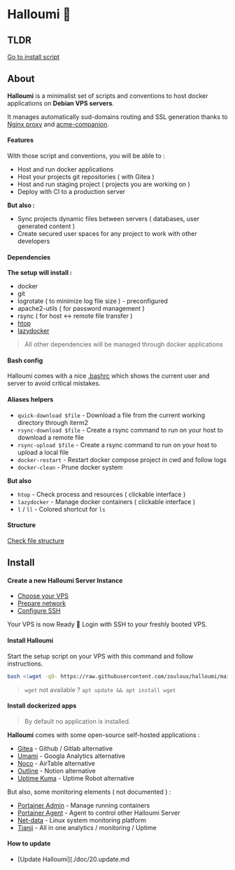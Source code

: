 # Halloumi 🧀

## TLDR

[Go to install script](#install-halloumi)

## About

**Halloumi** is a minimalist set of scripts and conventions to host docker applications on **Debian VPS servers**.

It manages automatically sud-domains routing and SSL generation thanks to [Nginx proxy](https://github.com/nginx-proxy/nginx-proxy) and [acme-companion](https://github.com/nginx-proxy/acme-companion).

#### Features

With those script and conventions, you will be able to :
- Host and run docker applications
- Host your projects git repositories ( with Gitea )
- Host and run staging project ( projects you are working on )
- Deploy with CI to a production server

**But also :**
- Sync projects dynamic files between servers ( databases, user generated content )
- Create secured user spaces for any project to work with other developers

#### Dependencies

**The setup will install :**
- docker
- git
- logrotate ( to minimize log file size ) - preconfigured
- apache2-utils ( for password management )
- rsync ( for host <-> remote file transfer )
- [htop](https://github.com/htop-dev/htop?tab=readme-ov-file)
- [lazydocker](https://github.com/jesseduffield/lazydocker)

> All other dependencies will be managed through docker applications

#### Bash config

Halloumi comes with a nice [.bashrc](./.bashrc) which shows the current user and server to avoid critical mistakes.

#### Aliases helpers

- `quick-download $file` - Download a file from the current working directory through iterm2
- `rsync-download $file` - Create a rsync command to run on your host to download a remote file
- `rsync-upload $file` - Create a rsync command to run on your host to upload a local file
- `docker-restart` - Restart docker compose project in cwd and follow logs
- `docker-clean` - Prune docker system

**But also**
- `htop` - Check process and resources ( clickable interface )
- `lazydocker` - Manage docker containers ( clickable interface )
- `l` / `ll` - Colored shortcut for `ls`

#### Structure

[Check file structure](./doc/10.file-structure.md)

## Install

#### Create a new Halloumi Server Instance

- [Choose your VPS](./doc/00.choose-vps.md)
- [Prepare network](./doc/01.prepare-vps-network.md)
- [Configure SSH](./doc/02.configure-vps-ssh.md)

Your VPS is now Ready 🎉
Login with SSH to your freshly booted VPS.

#### Install Halloumi

Start the setup script on your VPS with this command and follow instructions.

```bash
bash <(wget -qO- https://raw.githubusercontent.com/zouloux/halloumi/main/setup.sh)
```

> `wget` not available ? `apt update && apt install wget`

#### Install dockerized apps

> By default no application is installed.

**Halloumi** comes with some open-source self-hosted applications :
- [Gitea](./containers/apps/gitea) - Github / Gitlab alternative
- [Umami](./containers/apps/umami) - Googla Analytics alternative
- [Noco](./containers/apps/noco) - AirTable alternative
- [Outline](./containers/apps/outline) - Notion alternative
- [Uptime Kuma](./containers/apps/kuma) - Uptime Robot alternative

But also, some monitoring elements ( not documented ) :
- [Portainer Admin](./containers/apps/portainer-admin) - Manage running containers
- [Portainer Agent](./containers/apps/portainer-agent) - Agent to control other Halloumi Server
- [Net-data](./containers/apps/netdata) - Linux system monitoring platform
- [Tianji](./containers/apps/tianji) - All in one analytics / monitoring / Uptime

#### How to update
- [Update Halloumi](./doc/20.update.md
